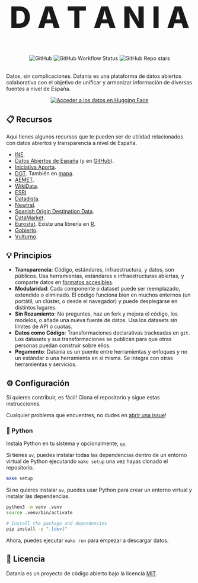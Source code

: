 <p align="center">
  <h1 style="font-size:80px; font-weight: 800;" align="center">D A T A N I A</h1>
</p>

<div align="center">
  <img alt="GitHub" src="https://img.shields.io/github/license/davidgasquez/datania?style=flat-square">
  <img alt="GitHub Workflow Status" src="https://img.shields.io/github/actions/workflow/status/davidgasquez/datania/ci.yml?style=flat-square">
  <img alt="GitHub Repo stars" src="https://img.shields.io/github/stars/davidgasquez/datania?style=flat-square">
</div>

<br>

Datos, sin complicaciones. Datania es una plataforma de datos abiertos colaborativa con el objetivo de unificar y armonizar información de diversas fuentes a nivel de España.

<div align="center">

[![Acceder a los datos en Hugging Face](https://img.shields.io/badge/🤗%20Hugging%20Face-Acceder%20a%20los%20datos-FFD21E?style=for-the-badge&logoColor=black)](https://huggingface.co/datania)

</div>

## 📋 Recursos

Aquí tienes algunos recursos que te pueden ser de utilidad relacionados con datos abiertos y transparencia a nivel de España.

- [INE](https://www.ine.es/).
- [Datos Abiertos de España](https://datos.gob.es/) (y en [GitHub](https://github.com/datosgobes)).
- [Iniciativa Aporta](https://datos.gob.es/es/acerca-de-la-iniciativa-aporta).
- [DGT](https://nap.dgt.es/dataset). También en [mapa](https://infocar.dgt.es/etraffic/).
- [AEMET](https://opendata.aemet.es/centrodedescargas/inicio).
- [WikiData](https://www.wikidata.org/).
- [ESRI](https://opendata.esri.es/search?collection=Dataset).
- [Datadista](https://www.datadista.com/).
- [Newtral](https://transparentia.newtral.es/buscador).
- [Spanish Origin Destination Data](https://github.com/rOpenSpain/spanishoddata).
- [DataMarket](https://github.com/Data-Market).
- [Eurostat](https://ec.europa.eu/eurostat/data/database). Existe una librería en [R](https://github.com/rOpenGov/eurostat).
- [Gobierto](https://www.gobierto.es/).
- [Vulturno](https://github.com/vulturno).

## 💡 Principios

- **Transparencia**: Código, estándares, infraestructura, y datos, son públicos. Usa herramientas, estándares e infraestructuras abiertas, y comparte datos en [formatos accesibles](https://voltrondata.com/codex/a-new-frontier).
- **Modularidad**: Cada componente o dataset puede ser reemplazado, extendido o eliminado. El código funciona bien en muchos entornos (un portátil, un clúster, o desde el navegador) y puede desplegarse en distintos lugares.
- **Sin Rozamiento**: No preguntes, haz un fork y mejora el código, los modelos, o añade una nueva fuente de datos. Usa los datasets sin límites de API o cuotas.
- **Datos como Código**: Transformaciones declarativas trackeadas en `git`. Los datasets y sus transformaciones se publican para que otras personas puedan construir sobre ellos.
- **Pegamento**: Datania es un puente entre herramientas y enfoques y no un estándar o una herramienta en sí misma. Se integra con otras herramientas y servicios.

## ⚙️ Configuración

Si quieres contribuir, es fácil! Clona el repositorio y sigue estas instrucciones.

Cualquier problema que encuentres, no dudes en [abrir una issue](https://github.com/davidgasquez/datania/issues/new)!

### 🐍 Python

Instala Python en tu sistema y opcionalmente, [`uv`](https://github.com/astral-sh/uv).

Si tienes `uv`, puedes instalar todas las dependencias dentro de un entorno virtual de Python ejecutando `make setup` una vez hayas clonado el repositorio.

```bash
make setup
```

Si no quieres instalar `uv`, puedes usar Python para crear un entorno virtual y instalar las dependencias.

```bash
python3 -m venv .venv
source .venv/bin/activate

# Install the package and dependencies
pip install -e ".[dev]"
```

Ahora, puedes ejecutar `make run` para empezar a descargar datos.

## 📄 Licencia

Datania es un proyecto de código abierto bajo la licencia [MIT](LICENSE).
